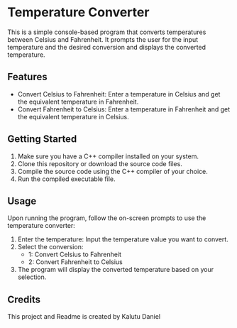 # Temperature Converter
This is a simple console-based program that converts temperatures between Celsius and Fahrenheit. It prompts the user for the input temperature and the desired conversion and displays the converted temperature.

## Features
- Convert Celsius to Fahrenheit: Enter a temperature in Celsius and get the equivalent temperature in Fahrenheit.
- Convert Fahrenheit to Celsius: Enter a temperature in Fahrenheit and get the equivalent temperature in Celsius.

## Getting Started
1. Make sure you have a C++ compiler installed on your system.
2. Clone this repository or download the source code files.
3. Compile the source code using the C++ compiler of your choice.
4. Run the compiled executable file.

## Usage
Upon running the program, follow the on-screen prompts to use the temperature converter:

1. Enter the temperature: Input the temperature value you want to convert.
2. Select the conversion:
   - 1: Convert Celsius to Fahrenheit
   - 2: Convert Fahrenheit to Celsius
3. The program will display the converted temperature based on your selection.

## Credits
This project and Readme is created by Kalutu Daniel


